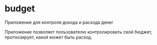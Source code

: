 # budget
Приложение для контроля дохода и расхода денег

Приложение позволяет пользователю контролировать свой бюджет, прогнозирует, какой может быть расход.
